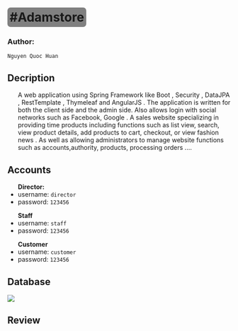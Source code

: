   <h1 style='background-color: gray;border-radius: 7px; width: max-content;padding: 5px;'>#Adamstore</h1>
  <h3> Author:</h3>
  <code>Nguyen Quoc Huan</code>
  <h2>Decription</h2>
  <ul>
      A web application using Spring Framework like Boot , Security , DataJPA , RestTemplate , Thymeleaf and AngularJS . The application is written for both the client side and the admin side. Also allows login with social networks such as Facebook, Google . A sales website specializing in providing time products including functions such as list view, search, view product details, add products to cart, checkout, or view fashion news . As well as allowing administrators to manage website functions such as accounts,authority, products, processing orders ....
  </ul>
  <h2>Accounts</h2>
  <ul><strong> Director:</strong>
      <li>username: <code>director</code></li>
      <li>password: <code>123456</code></li>
  </ul>

  <ul> <strong>Staff</strong>
      <li>username: <code>staff</code></li>
      <li>password: <code>123456</code></li>
  </ul>
  
  <ul> <strong>Customer</strong>
      <li>username: <code>customer</code></li>
      <li>password: <code>123456</code></li>
  </ul>
  <h2>Database</h2>
  <img src="https://user-images.githubusercontent.com/90887094/185287850-202d8e3f-408d-4eb9-8431-92ced868fe87.png">
  <h2>Review</h2>
